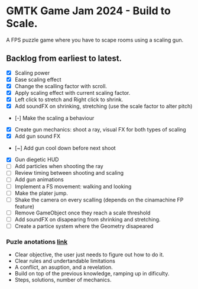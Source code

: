 # GMTK Game Jam 2024 - Build to Scale.
A FPS puzzle game where you have to scape rooms using a scaling gun.

## Backlog from earliest to latest.
- [x] Scaling power
- [x] Ease scaling effect
- [x] Change the scalling factor with scroll.
- [x] Apply scaling effect with current scaling factor.
- [x] Left click to stretch and Right click to shrink.
- [x] Add soundFX on shrinking, stretching (use the scale factor to alter pitch)
- [-] Make the scaling a behaviour  
- [x] Create gun mechanics: shoot a ray, visual FX for both types of scaling
- [x] Add gun sound FX
- [~] Add gun cool down before next shoot
- [x] Gun diegetic HUD
- [ ] Add particles when shooting the ray
- [ ] Review timing between shooting and scaling
- [ ] Add gun animations
- [ ] Implement a FS movement: walking and looking
- [ ] Make the plater jump.
- [ ] Shake the camera on every scalling (depends on the cinamachine FP feature)
- [ ] Remove GameObject once they reach a scale threshold
- [ ] Add soundFX on disapearing from shrinking and stretching.
- [ ] Create a partice system where the Geometry disapeared

### Puzle anotations [link](https://www.youtube.com/watch?v=zsjC6fa_YBg)
- Clear objective, the user just needs to figure out how to do it.
- Clear rules and undertandable limitations
- A conflict, an asuption, and a revelation.
- Build on top of the previous knowledge, ramping up in dificulty.
- Steps, solutions, number of mechanics.
